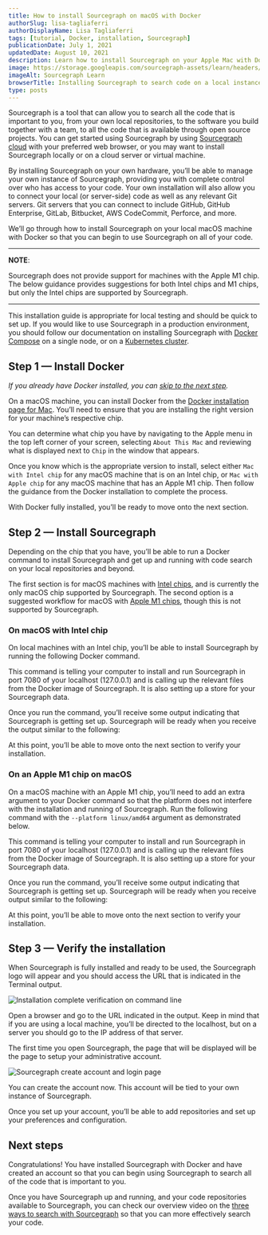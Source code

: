 ```yaml
---
title: How to install Sourcegraph on macOS with Docker
authorSlug: lisa-tagliaferri
authorDisplayName: Lisa Tagliaferri
tags: [tutorial, Docker, installation, Sourcegraph]
publicationDate: July 1, 2021
updatedDate: August 10, 2021
description: Learn how to install Sourcegraph on your Apple Mac with Docker
image: https://storage.googleapis.com/sourcegraph-assets/learn/headers/sourcegraph-learn-header-6.png
imageAlt: Sourcegraph Learn
browserTitle: Installing Sourcegraph to search code on a local instance with macOS and Docker
type: posts
---
```


Sourcegraph is a tool that can allow you to search all the code that is important to you, from your own local repositories, to the software you build together with a team, to all the code that is available through open source projects. You can get started using Sourcegraph by using [Sourcegraph cloud](https://sourcegraph.com/search) with your preferred web browser, or you may want to install Sourcegraph locally or on a cloud server or virtual machine.

By installing Sourcegraph on your own hardware, you’ll be able to manage your own instance of Sourcegraph, providing you with complete control over who has access to your code. Your own installation will also allow you to connect your local (or server-side) code as well as any relevant Git servers. Git servers that you can connect to include GitHub, GitHub Enterprise, GitLab, Bitbucket, AWS CodeCommit, Perforce, and more.

We’ll go through how to install Sourcegraph on your local macOS machine with Docker so that you can begin to use Sourcegraph on all of your code. 

---
**NOTE**:

Sourcegraph does not provide support for machines with the Apple M1 chip. The below guidance provides suggestions for both Intel chips and M1 chips, but only the Intel chips are supported by Sourcegraph.

---

This installation guide is appropriate for local testing and should be quick to set up. If you would like to use Sourcegraph in a production environment, you should follow our documentation on installing Sourcegraph with [Docker Compose](https://docs.sourcegraph.com/admin/install/docker-compose) on a single node, or on a [Kubernetes cluster](https://docs.sourcegraph.com/admin/install/kubernetes).

## Step 1 — Install Docker

_If you already have Docker installed, you can [skip to the next step](#step-2--install-sourcegraph)._

On a macOS machine, you can install Docker from the [Docker installation page for Mac](https://docs.docker.com/docker-for-mac/install/). You’ll need to ensure that you are installing the right version for your machine’s respective chip.

You can determine what chip you have by navigating to the Apple menu in the top left corner of your screen, selecting `About This Mac` and reviewing what is displayed next to `Chip` in the window that appears.

Once you know which is the appropriate version to install, select either `Mac with Intel chip` for any macOS machine that is on an Intel chip, or `Mac with Apple chip` for any macOS machine that has an Apple M1 chip. Then follow the guidance from the Docker installation to complete the process.

With Docker fully installed, you’ll be ready to move onto the next section.

## Step 2 — Install Sourcegraph

Depending on the chip that you have, you’ll be able to run a Docker command to install Sourcegraph and get up and running with code search on your local repositories and beyond. 

The first section is for macOS machines with [Intel chips](#on-macos-with-intel-chip), and is currently the only macOS chip supported by Sourcegraph. The second option is a suggested workflow for macOS with [Apple M1 chips](#on-an-apple-m1-chip-on-macos), though this is not supported by Sourcegraph.

### On macOS with Intel chip

On local machines with an Intel chip, you’ll be able to install Sourcegraph by running the following Docker command.

<Highlighter
input='docker run --publish 7080:7080 \
--publish 127.0.0.1:3370:3370 \
--rm --volume ~/.sourcegraph/config:/etc/sourcegraph \
--volume ~/.sourcegraph/data:/var/opt/sourcegraph \
sourcegraph/server:3.29.0'
language='bash'
/>

This command is telling your computer to install and run Sourcegraph in port 7080 of your localhost (127.0.0.1) and is calling up the relevant files from the Docker image of Sourcegraph. It is also setting up a store for your Sourcegraph data.

Once you run the command, you’ll receive some output indicating that Sourcegraph is getting set up. Sourcegraph will be ready when you receive the output similar to the following:

<OutputHighlighter
input='✱ Sourcegraph is ready at: http://127.0.0.1:7080'
/>

At this point, you’ll be able to move onto the next section to verify your installation.

### On an Apple M1 chip on macOS

On a macOS machine with an Apple M1 chip, you’ll need to add an extra argument to your Docker command so that the platform does not interfere with the installation and running of Sourcegraph. Run the following command with the `--platform linux/amd64` argument as demonstrated below.

<Highlighter
input='docker run \
--publish 7080:7080 \
--publish 127.0.0.1:3370:3370 \
--platform linux/amd64 \
--rm --volume ~/.sourcegraph/config:/etc/sourcegraph \
--volume ~/.sourcegraph/data:/var/opt/sourcegraph \
sourcegraph/server:3.30.4'
language='bash'
/>

This command is telling your computer to install and run Sourcegraph in port 7080 of your localhost (127.0.0.1) and is calling up the relevant files from the Docker image of Sourcegraph. It is also setting up a store for your Sourcegraph data.

Once you run the command, you’ll receive some output indicating that Sourcegraph is getting set up. Sourcegraph will be ready when you receive output similar to the following:

<OutputHighlighter
input='✱ Sourcegraph is ready at: http://127.0.0.1:7080'
/>

At this point, you’ll be able to move onto the next section to verify your installation.

## Step 3 — Verify the installation

When Sourcegraph is fully installed and ready to be used, the Sourcegraph logo will appear and you should access the URL that is indicated in the Terminal output.

![Installation complete verification on command line](https://storage.googleapis.com/sourcegraph-assets/learn/tutorial-images/sourcegraph-logo-terminal.png)

Open a browser and go to the URL indicated in the output. Keep in mind that if you are using a local machine, you’ll be directed to the localhost, but on a server you should go to the IP address of that server.

The first time you open Sourcegraph, the page that will be displayed will be the page to setup your administrative account.

![Sourcegraph create account and login page](https://storage.googleapis.com/sourcegraph-assets/learn/tutorial-images/sourcegraph-login-page.png)

You can create the account now. This account will be tied to your own instance of Sourcegraph.

Once you set up your account, you’ll be able to add repositories and set up your preferences and configuration.

## Next steps

Congratulations! You have installed Sourcegraph with Docker and have created an account so that you can begin using Sourcegraph to search all of the code that is important to you.

Once you have Sourcegraph up and running, and your code repositories available to Sourcegraph, you can check our overview video on the [three ways to search with Sourcegraph](/three-ways-to-search-code-with-sourcegraph) so that you can more effectively search your code.
